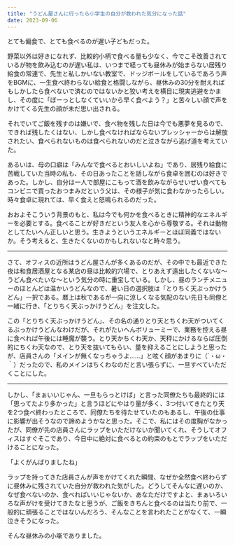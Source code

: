 ```yaml
---
title: "うどん屋さんに行ったら小学生の自分が救われた気分になった話"
date: 2023-09-06
---
```


とても偏食で、とても食べるのが遅い子どもだった。  

野菜以外は好きになれず、比較的小柄で食べる量も少なく、今でこそ改善されているが物を飲み込むのが遅い私は、いつまで経っても昼休みが始まらない居残り給食の常連で、先生と私しかいない教室で、ドッジボールをしているであろう声をBGMに、一生食べ終わらない給食と格闘しながら、昼休みの30分を耐えればもしかしたら食べないで済むのではないかと狡い考えを横目に現実逃避をかまし、その度に「ぼーっとしなくていいから早く食べよう？」と苦々しい顔で声をかけてくる先生の顔が未だ思い出される。  

それでいてご飯を残すのは嫌いで、食べ物を残した日は今でも悪夢を見るので、できれば残したくはない、しかし食べなければならないプレッシャーからは解放されたい、食べられないものは食べられないのだと泣きながら逃げ道を考えていた。  

あるいは、母の口癖は「みんなで食べるとおいしいよね」であり、居残り給食に苦戦していた当時の私も、その日あったことを話しながら食卓を囲むのは好きであった。しかし、自分は一人で部屋にこもって酒を飲みながらせいぜい食べてもコンビニで買ったおつまみだという父は、その様子が気に食わなかったらしい。時々食卓に現れては、早く食えと怒鳴られるのだった。  

おおよそこういう背景のもと、私は今でも何かを食べるときに精神的なエネルギーを必要とする。食べることが好きだという友人を心から尊敬する。それは動物としてたいへん正しいと思う。生きようというエネルギーとほぼ同義ではないか。そう考えると、生きたくないのかもしれないなと時々思う。  

---

さて、オフィスの近所はうどん屋さんが多くあるのだが、その中でも最近できた夜は和食居酒屋となる某店の昼は比較的穴場で、とりあえず遠出したくないな〜うどん食べたいな〜という気分の時に重宝している。しかし、昼のランチメニューのほとんどは温かいうどんなので、暑い日の選択肢は「とりちく天ぶっかけうどん」一択である。暦上は秋であるが一向に涼しくなる気配のない先日も同僚と一緒に行き、「とりちく天ぶっかけうどん」を注文した。  

この「とりちく天ぶっかけうどん」、その名の通りとり天とちくわ天がついてくるぶっかけうどんなわけだが、それがたいへんボリューミーで、業務を控える昼に食べれば午後には睡魔が襲う。とり天かちくわ天か、天秤にかけるならば圧倒的にちくわ天なので、とり天を抜いてもらい、量を抑えることにしようと思ったが、店員さんの「メインが無くなっちゃうよ……」と呟く顔があまりに（´・ω・｀）だったので、私のメインはちくわなのだと言い張らずに、一旦すべていただくことにした。  

---

しかし、「まぁいいじゃん、一旦もらっとけば」と言った同僚たちも最終的には「思ってたより多かった」と言うほどにやはり量が多く、3つ付いてきたとり天を2つ食べ終わったところで、同僚たちを待たせていたのもあるし、午後の仕事に影響が出そうなので諦めようかなと思った。そこで、私にはその度胸がなかったが、同僚が先の店員さんにラップをいただけないか聞いてくれ、そうしてオフィスはすぐそこであり、今日中に絶対に食べるとの約束のもとでラップをいただけることになった。  

「よくがんばりましたね」  

ラップを持ってきた店員さんが声をかけてくれた瞬間、なぜか全然食べ終わらずに昼休みに残されていた自分が救われた気がした。どうしてそんなに遅いのか、なぜ食べないのか、食べればいいじゃないか、あなただけですよと、まぁいろいろな声がけを受けてきたなと思うが、ご飯をきちんと食べるのは当たり前で、一般的に頑張ることではないんだろう、そんなことを言われたことがなくて、一瞬泣きそうになった。  

そんな昼休みの小噺でありました。  
